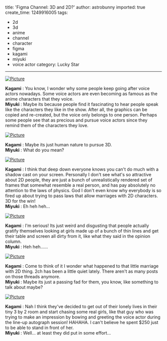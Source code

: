 title: 'Figma Channel: 3D and 2D?'
author: astrobunny
imported: true
create_time: 1249916005
tags:
- 2d
- 3d
- anime
- channel
- character
- figma
- kagami
- miyuki
- voice actor
category: Lucky Star
---
 [![](wp-uploads/2009/08/wpid-100-7440-500x375.jpg "Picture")](/images/wp-uploads/2009/08/wpid-100-7440.jpg)  
  
**Kagami** : You know, I wonder why some people keep going after voice actors nowadays. Some voice actors are even becoming as famous as the anime characters that they voice.<!--more-->  
**Miyuki** : Maybe its because people find it fascinating to hear people speak like the characters they like in the show. After all, the graphics can be copied and re-created, but the voice only belongs to one person. Perhaps some people see that as precious and pursue voice actors since they remind them of the characters they love.  
  
 [![](wp-uploads/2009/08/wpid-100-7441-500x375.jpg "Picture")](/images/wp-uploads/2009/08/wpid-100-7441.jpg)  
  
**Kagami** : Maybe its just human nature to pursue 3D.  
**Miyuki** : What do you mean?  
  
 [![](wp-uploads/2009/08/wpid-100-7442-500x375.jpg "Picture")](/images/wp-uploads/2009/08/wpid-100-7442.jpg)  
  
**Kagami** : I think that deep down everyone knows you can't do much with a shadow cast on your screen. Personally I don't see what's so attractive about 2D people, they are just a bunch of unrealistically rendered set of frames that somewhat resemble a real person, and has pay absolutely no attention to the laws of physics. God I don't even know why everybody is so fired up about trying to pass laws that allow marriages with 2D characters. 3D for the win!  
**Miyuki** : Eh heh heh...  
  
 [![](wp-uploads/2009/08/wpid-100-7443-500x375.jpg "Picture")](/images/wp-uploads/2009/08/wpid-100-7443.jpg)  
  
**Kagami** : I'm serious! Its just weird and disgusting that people actually gratify themselves looking at girls made up of a bunch of thin lines and get their table and screen all dirty from it, like what they said in the opinion column.  
**Miyuki** : Heh heh......  
  
 [![](wp-uploads/2009/08/wpid-100-7444-500x375.jpg "Picture")](/images/wp-uploads/2009/08/wpid-100-7444.jpg)  
  
**Kagami** : Come to think of it I wonder what happened to that little marriage with 2D thing. 2ch has been a little quiet lately. There aren't as many posts on those threads anymore.  
**Miyuki** : Maybe its just a passing fad for them, you know, like something to talk about maybe?  
  
 [![](wp-uploads/2009/08/wpid-100-7445-500x375.jpg "Picture")](/images/wp-uploads/2009/08/wpid-100-7445.jpg)  
  
**Kagami** : Nah I think they've decided to get out of their lonely lives in their tiny 3 by 2 room and start chasing some real girls, like that guy who was trying to make an impression by bowing and greeting the voice actor during the line-up autograph session! HAHAHA. I can't believe he spent $250 just to be able to stand in front of her.  
**Miyuki** : Well... at least they did put in some effort...